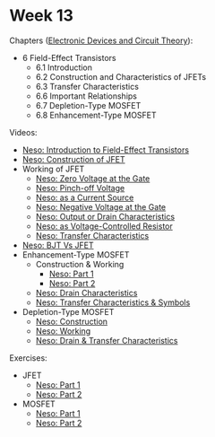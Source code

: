 # Week 13

Chapters ([Electronic Devices and Circuit Theory](https://annas-archive.org/md5/1fec9964c4c69b9aedb545bc50eff5de)):
- 6 Field-Effect Transistors
    - 6.1 Introduction
    - 6.2 Construction and Characteristics of JFETs
    - 6.3 Transfer Characteristics
    - 6.6 Important Relationships
    - 6.7 Depletion-Type MOSFET
    - 6.8 Enhancement-Type MOSFET

Videos:
- [Neso: Introduction to Field-Effect Transistors](https://www.youtube.com/watch?v=PMOaS967Yus)
- [Neso: Construction of JFET](https://www.youtube.com/watch?v=_DZ7baOhNFQ)
- Working of JFET
    - [Neso: Zero Voltage at the Gate](https://www.youtube.com/watch?v=szXElVSlJmk)
    - [Neso: Pinch-off Voltage](https://www.youtube.com/watch?v=-o39YVNMYVs)
    - [Neso: as a Current Source](https://www.youtube.com/watch?v=NRBBRbhsiqc)
    - [Neso: Negative Voltage at the Gate](https://www.youtube.com/watch?v=HufsM7Q4sEs)
    - [Neso: Output or Drain Characteristics](https://www.youtube.com/watch?v=Dd4im8TMAk0)
    - [Neso: as Voltage-Controlled Resistor](https://www.youtube.com/watch?v=HEVuVMmMZ6o)
    - [Neso: Transfer Characteristics](https://www.youtube.com/watch?v=Vw4V0hRg0oE)
- [Neso: BJT Vs JFET](https://www.youtube.com/watch?v=BD-OQ7Hy79A)
- Enhancement-Type MOSFET
    - Construction & Working
        - [Neso: Part 1](https://www.youtube.com/watch?v=4_nGFY7zgDM)
        - [Neso: Part 2](https://www.youtube.com/watch?v=ybPQ1IDfTb8)
    - [Neso: Drain Characteristics](https://www.youtube.com/watch?v=CwFc6rRMg24)
    - [Neso: Transfer Characteristics & Symbols](https://www.youtube.com/watch?v=H7Gdz4QTvUU)
- Depletion-Type MOSFET
    - [Neso: Construction](https://www.youtube.com/watch?v=42CzwgCAX9A)
    - [Neso: Working](https://www.youtube.com/watch?v=XbVybFiL69s)
    - [Neso: Drain & Transfer Characteristics](https://www.youtube.com/watch?v=39qmx5szt40)

Exercises:
- JFET
    - [Neso: Part 1](https://www.youtube.com/watch?v=E06AYiUQlRY)
    - [Neso: Part 2](https://www.youtube.com/watch?v=n9YrszXqPWE)
- MOSFET
    - [Neso: Part 1](https://www.youtube.com/watch?v=W2nNAtR4zFQ)
    - [Neso: Part 2](https://www.youtube.com/watch?v=nQBbhvge2jM)
    